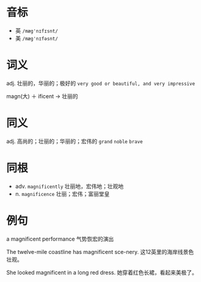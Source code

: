 # 音标

- 英 `/mæg'nɪfɪsnt/`
- 美 `/mæg'nɪfəsnt/`

# 词义

adj. 壮丽的，华丽的；极好的
`very good or beautiful, and very impressive`



magn(大) ＋ ificent → 壮丽的

# 同义

adj. 高尚的；壮丽的；华丽的；宏伟的
`grand` `noble` `brave`

# 同根

- adv. `magnificently` 壮丽地，宏伟地；壮观地
- n. `magnificence` 壮丽；宏伟；富丽堂皇

# 例句

a magnificent performance
气势恢宏的演出

The twelve-mile coastline has magnificent sce-nery.
这12英里的海岸线景色壮观。

She looked magnificent in a long red dress.
她穿着红色长裙，看起来美极了。


